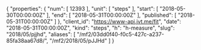 {
  "properties": {
    "num": [
      12393
    ],
    "unit": [
      "steps"
    ],
    "start": [
      "2018-05-30T00:00:00Z"
    ],
    "end": [
      "2018-05-31T00:00:00Z"
    ],
    "published": [
      "2018-05-31T00:00:00Z"
    ]
  },
  "client_id": "https://www-api.jvt.me/fit",
  "date": "2018-05-31T00:00:00Z",
  "kind": "steps",
  "h": "h-measure",
  "slug": "2018/05/pjjhd",
  "aliases": [
    "/mf2/03dd0f40-f0c5-427c-a237-85fa38aa67d8/",
    "/mf2/2018/05/pJJHd"
  ]
}
